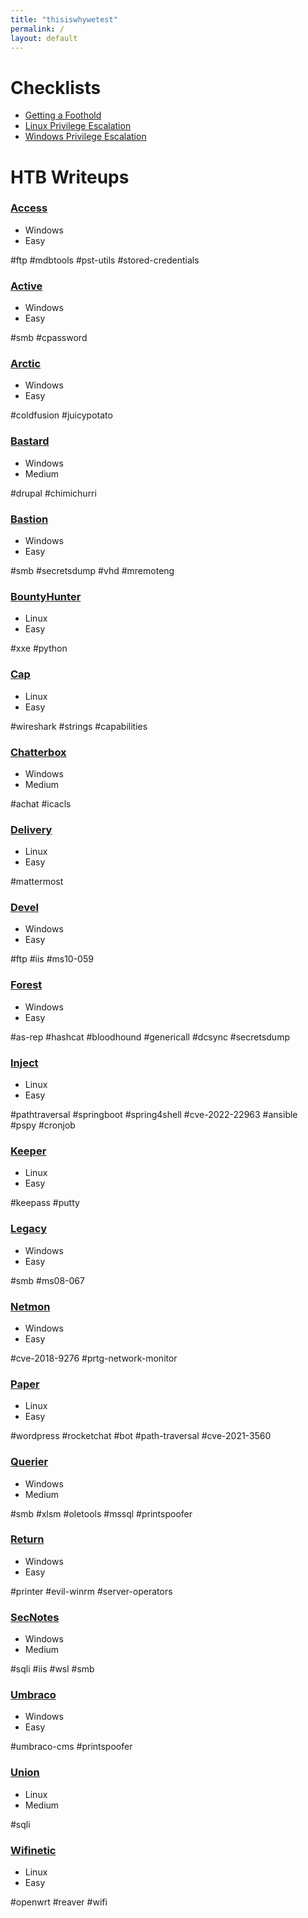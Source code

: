 ```yaml
---
title: "thisiswhywetest"
permalink: /
layout: default
---
```


# Checklists

- [Getting a Foothold](/cheatsheets/gettingafoothold.md)
- [Linux Privilege Escalation](/cheatsheets/linuxprivesc.md)
- [Windows Privilege Escalation](/cheatsheets/windowsprivesc.md)

# HTB Writeups

### [Access](/writeups/access.md)

- Windows
- Easy

#ftp #mdbtools #pst-utils #stored-credentials

### [Active](/writeups/active.md)

- Windows
- Easy

#smb #cpassword

### [Arctic](/writeups/arctic.md)

- Windows
- Easy

#coldfusion #juicypotato

### [Bastard](/writeups/bastard.md)

- Windows
- Medium

#drupal #chimichurri

### [Bastion](/writeups/bastion.md)

- Windows
- Easy

#smb #secretsdump #vhd #mremoteng

### [BountyHunter](/writeups/bountyhunter.md)

- Linux
- Easy

#xxe #python

### [Cap](/writeups/cap.md)

- Linux
- Easy

#wireshark #strings #capabilities

### [Chatterbox](/writeups/chatterbox.md)

- Windows
- Medium

#achat #icacls

### [Delivery](/writeups/delivery.md)

- Linux
- Easy

#mattermost

### [Devel](/writeups/devel.md)

- Windows
- Easy

#ftp #iis #ms10-059

### [Forest](/writeups/forest.md)

- Windows
- Easy

#as-rep #hashcat #bloodhound #genericall #dcsync #secretsdump

### [Inject](/writeups/inject.md)

- Linux
- Easy

#pathtraversal #springboot #spring4shell #cve-2022-22963 #ansible #pspy #cronjob

### [Keeper](/writeups/keeper.md)

- Linux
- Easy

#keepass #putty

### [Legacy](/writeups/legacy.md)

- Windows
- Easy

#smb #ms08-067

### [Netmon](/writeups/netmon.md)

- Windows
- Easy

#cve-2018-9276 #prtg-network-monitor

### [Paper](/writeups/paper.md)

- Linux
- Easy

#wordpress #rocketchat #bot #path-traversal #cve-2021-3560

### [Querier](/writeups/querier.md)

- Windows
- Medium

#smb #xlsm #oletools #mssql #printspoofer

### [Return](/writeups/return.md)

- Windows
- Easy

#printer #evil-winrm #server-operators

### [SecNotes](/writeups/secnotes)

- Windows
- Medium

#sqli #iis #wsl #smb

### [Umbraco](/writeups/umbraco)

- Windows
- Easy

#umbraco-cms #printspoofer

### [Union](/writeups/union)

- Linux
- Medium

#sqli

### [Wifinetic](/writeups/wifinetic)

- Linux
- Easy

#openwrt #reaver #wifi
